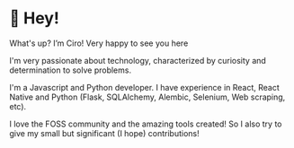 # 👋 Hey!

What's up? I’m Ciro! Very happy to see you here

I'm very passionate about technology, characterized by curiosity and determination to solve problems.

I'm a Javascript and Python developer. I have experience in React, React Native and Python (Flask, SQLAlchemy, Alembic, Selenium, Web scraping, etc).

I love the FOSS community and the amazing tools created! So I also try to give my small but significant (I hope) contributions!

<!---
iamciro/iamciro is a ✨ special ✨ repository because its `README.md` (this file) appears on your GitHub profile.
You can click the Preview link to take a look at your changes.
--->

